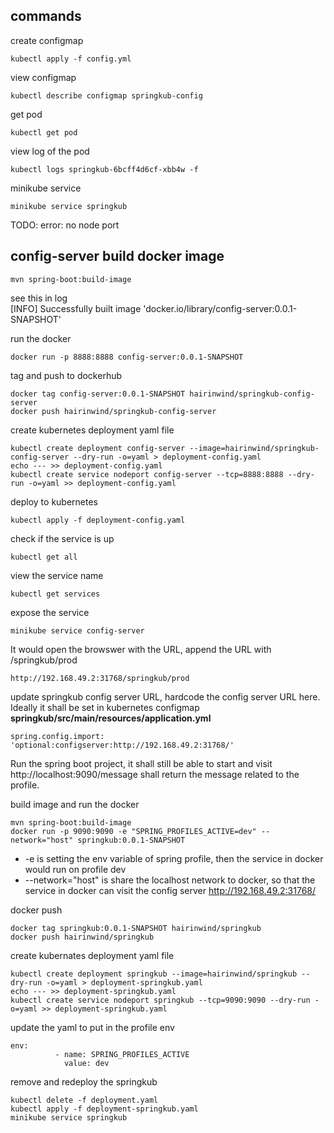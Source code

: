 
## commands

create configmap
```
kubectl apply -f config.yml
```

view configmap
```
kubectl describe configmap springkub-config
```

get pod
```
kubectl get pod
```

view log of the pod
```
kubectl logs springkub-6bcff4d6cf-xbb4w -f
```

minikube service
```
minikube service springkub
```
TODO: error: no node port

## config-server build docker image
```
mvn spring-boot:build-image
```
see this in log  
[INFO] Successfully built image 'docker.io/library/config-server:0.0.1-SNAPSHOT'

run the docker
```
docker run -p 8888:8888 config-server:0.0.1-SNAPSHOT
```
tag and push to dockerhub
```
docker tag config-server:0.0.1-SNAPSHOT hairinwind/springkub-config-server
docker push hairinwind/springkub-config-server
```
create kubernetes deployment yaml file
```
kubectl create deployment config-server --image=hairinwind/springkub-config-server --dry-run -o=yaml > deployment-config.yaml
echo --- >> deployment-config.yaml
kubectl create service nodeport config-server --tcp=8888:8888 --dry-run -o=yaml >> deployment-config.yaml
```
deploy to kubernetes
```
kubectl apply -f deployment-config.yaml
```
check if the service is up
```
kubectl get all
```
view the service name
```
kubectl get services
```
expose the service
```
minikube service config-server
```
It would open the browswer with the URL, append the URL with /springkub/prod
```
http://192.168.49.2:31768/springkub/prod
```
update springkub config server URL, hardcode the config server URL here. Ideally it shall be set in kubernetes configmap  
**springkub/src/main/resources/application.yml**  
```
spring.config.import: 'optional:configserver:http://192.168.49.2:31768/'
```
Run the spring boot project, it shall still be able to start and visit http://localhost:9090/message shall return the message related to the profile.

build image and run the docker
```
mvn spring-boot:build-image
docker run -p 9090:9090 -e "SPRING_PROFILES_ACTIVE=dev" --network="host" springkub:0.0.1-SNAPSHOT
```
- -e is setting the env variable of spring profile, then the service in docker would run on profile dev
- --network="host" is share the localhost network to docker, so that the service in docker can visit the config server http://192.168.49.2:31768/
  
docker push
```
docker tag springkub:0.0.1-SNAPSHOT hairinwind/springkub
docker push hairinwind/springkub
```
create kubernates deployment yaml file
```
kubectl create deployment springkub --image=hairinwind/springkub --dry-run -o=yaml > deployment-springkub.yaml
echo --- >> deployment-springkub.yaml
kubectl create service nodeport springkub --tcp=9090:9090 --dry-run -o=yaml >> deployment-springkub.yaml
```
update the yaml to put in the profile env
```
env:
          - name: SPRING_PROFILES_ACTIVE
            value: dev
```

remove and redeploy the springkub
```
kubectl delete -f deployment.yaml
kubectl apply -f deployment-springkub.yaml
minikube service springkub
```
